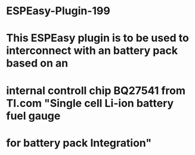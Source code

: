 # ESPEasy-Plugin-199
# This ESPEasy plugin is to be used to interconnect with an battery pack based on an 
# internal controll chip BQ27541 from TI.com "Single cell Li-ion battery fuel gauge 
# for battery pack Integration"
